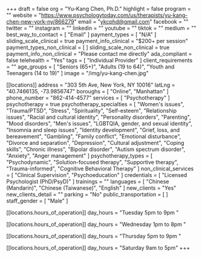 +++
draft = false
org = "Yu-Kang Chen, Ph.D."
highlight = false
program = ""
website = "https://www.psychologytoday.com/us/therapists/yu-kang-chen-new-york-ny/866279"
email = "ykcphd@gmail.com"
facebook = ""
twitter = ""
instagram = ""
linkedin = ""
youtube = ""
tiktok = ""
medium = ""
best_way_to_contact = [ "Email" ]
payment_types = [ "N/A" ]
sliding_scale_clinical = true
payment_info_clinical = "$200+ per session"
payment_types_non_clinical = [ ]
sliding_scale_non_clinical = true
payment_info_non_clinical = "Please contact me directly"
ada_compliant = false
telehealth = "Yes"
tags = [ "Individual Provider" ]
client_requirements = ""
age_groups = [
  "Seniors (65+)",
  "Adults (19 to 64)",
  "Youth and Teenagers (14 to 19)"
]
image = "/img/yu-kang-chen.jpg"

[[locations]]
address = "303 5th Ave, New York, NY 10016"
latLng = "40.7466135, -73.9856747"
boroughs = [ "Online", "Manhattan" ]
phone_number = "862-414-4577"
services = [ "Psychotherapy" ]
psychotherapy = true
psychotherapy_specialties = [
  "Women's issues",
  "Trauma/PTSD",
  "Stress",
  "Spirituality",
  "Self-esteem",
  "Relationship issues",
  "Racial and cultural identity",
  "Personality disorders",
  "Parenting",
  "Mood disorders",
  "Men's issues",
  "LGBTQIA, gender, and sexual identity",
  "Insomnia and sleep issues",
  "Identity development",
  "Grief, loss, and bereavement",
  "Gambling",
  "Family conflict",
  "Emotional disturbance",
  "Divorce and separation",
  "Depression",
  "Cultural adjustment",
  "Coping skills",
  "Chronic illness",
  "Bipolar disorder",
  "Autism spectrum disorder",
  "Anxiety",
  "Anger management"
]
psychotherapy_types = [
  "Psychodynamic",
  "Solution-focused therapy",
  "Supportive therapy",
  "Trauma-informed",
  "Cognitive Behavioral Therapy"
]
non_clinical_services = [ "Clinical Supervision", "Psychoeducation" ]
credentials = [ "Licensed Psychologist (PhD/PsyD)" ]
trainings = ""
languages = [ "Chinese (Mandarin)", "Chinese (Taiwanese)", "English" ]
new_clients = "Yes"
new_clients_detail = ""
parking = "No"
public_transportation = [ ]
staff_gender = [ "Male" ]

  [[locations.hours_of_operation]]
  day_hours = "Tuesday 5pm to 9pm                                 "

  [[locations.hours_of_operation]]
  day_hours = "Wednesday 1pm to 8pm                                 "

  [[locations.hours_of_operation]]
  day_hours = "Thursday 5pm to 9pm                                 "

  [[locations.hours_of_operation]]
  day_hours = "Saturday 9am to 5pm"
+++

